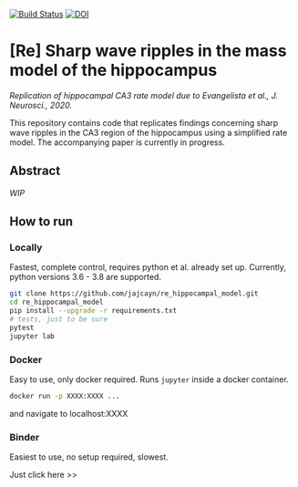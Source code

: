 
[![Build Status](https://github.com/jajcayn/re_hippocampal_model/workflows/pytest/badge.svg)](https://github.com/jajcayn/re_hippocampal_model/actions) [![DOI](https://zenodo.org/badge/353683773.svg)](https://zenodo.org/badge/latestdoi/353683773)

# [Re] Sharp wave ripples in the mass model of the hippocampus
*Replication of hippocampal CA3 rate model due to Evangelista et al., J. Neurosci., 2020.*


This repository contains code that replicates findings concerning sharp wave ripples in the CA3 region of the hippocampus using a simplified rate model. The accompanying paper is currently in progress.

## Abstract
*WIP*

## How to run

### Locally
Fastest, complete control, requires python et al. already set up. Currently, python versions 3.6 - 3.8 are supported.
```bash
git clone https://github.com/jajcayn/re_hippocampal_model.git
cd re_hippocampal_model
pip install --upgrade -r requirements.txt
# tests, just to be sure
pytest
jupyter lab
```

### Docker
Easy to use, only docker required. Runs `jupyter` inside a docker container.
```bash
docker run -p XXXX:XXXX ...
```
and navigate to localhost:XXXX

### Binder
Easiest to use, no setup required, slowest.

Just click here >>
